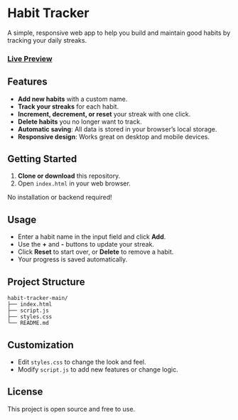 # Habit Tracker

A simple, responsive web app to help you build and maintain good habits by tracking your daily streaks.

###  [**Live Preview**](https://alikashaf72.github.io/habit-tracker/) 

## Features

- **Add new habits** with a custom name.
- **Track your streaks** for each habit.
- **Increment, decrement, or reset** your streak with one click.
- **Delete habits** you no longer want to track.
- **Automatic saving**: All data is stored in your browser’s local storage.
- **Responsive design**: Works great on desktop and mobile devices.

## Getting Started

1. **Clone or download** this repository.
2. Open `index.html` in your web browser.

No installation or backend required!

## Usage

- Enter a habit name in the input field and click **Add**.
- Use the **+** and **-** buttons to update your streak.
- Click **Reset** to start over, or **Delete** to remove a habit.
- Your progress is saved automatically.

## Project Structure

```
habit-tracker-main/
├── index.html
├── script.js
├── styles.css
└── README.md
```

## Customization

- Edit `styles.css` to change the look and feel.
- Modify `script.js` to add new features or change logic.

## License

This project is open source and free to use.